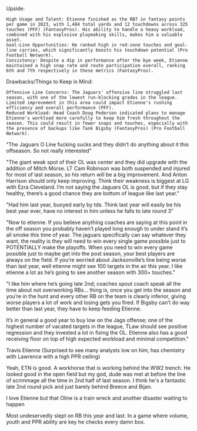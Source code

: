 Upside:

    High Usage and Talent: Etienne finished as the RB7 in fantasy points per game in 2023, with 1,484 total yards and 12 touchdowns across 325 touches​ (PFF)​​ (FantasyPros)​. His ability to handle a heavy workload, combined with his explosive playmaking skills, makes him a valuable asset.
    Goal-Line Opportunities: He ranked high in red-zone touches and goal-line carries, which significantly boosts his touchdown potential​ (Pro Football Network)​.
    Consistency: Despite a dip in performance after the bye week, Etienne maintained a high snap rate and route participation overall, ranking 6th and 7th respectively in these metrics​ (FantasyPros)​.

Drawbacks/Things to Keep in Mind:

    Offensive Line Concerns: The Jaguars' offensive line struggled last season, with one of the lowest run-blocking grades in the league. Limited improvement in this area could impact Etienne's rushing efficiency and overall performance​ (PFF)​.
    Reduced Workload: Head Coach Doug Pederson indicated plans to manage Etienne's workload more carefully to keep him fresh throughout the season. This could result in fewer snaps and touches, especially with the presence of backups like Tank Bigsby​ (FantasyPros)​​ (Pro Football Network)​.

"The Jaguars O Line fucking sucks and they didn’t do anything about it this offseason. So not really interested"

"The giant weak spot of their OL was center and they did upgrade with the addition of Mitch Morse. LT Cam Robinson was both suspended and injured for most of last season, so his return will be a big improvement. And Anton Harrison should only keep improving. Think their weakness is biggest at LG with Ezra Cleveland. I’m not saying the Jaguars OL is good, but if they stay healthy, there’s a good chance they are bottom of league like last year."

"Had him last year, buoyed early by tds. Think last year will easily be his best year ever, have no interest in him unless he falls to late round 3"

"Now to etienne. If you believe anything coaches are saying at this point in the off season you probably haven’t played long enough to under stand it’s all smoke this time of year. The jaguars specifically can say whatever they want, the reality is they will need to win every single game possible just to POTENTIALLY make the playoffs. When you need to win every game possible just to maybe get into the post season, your best players are always on the field. If you’re worried about Jacksonville’s line being worse than last year, well etienne might see 100 targets in the air this year. I like etienne a lot as he’s going to see another season with 300+ touches."

"I like him where he’s going late 2nd; coaches spout coach speak all the time about not overworking RBs… thing is, once you get into the season and you’re in the hunt and every other RB on the team is clearly inferior, giving worse players a lot of work and losing gets you fired. If Bigsby can’t do way better than last year, they have to keep feeding Etienne.

It’s in general a good year to buy low on the Jags offense; one of the highest number of vacated targets in the league, TLaw should see positive regression and they invested a lot in fixing the OL. Etienne also has a good receiving floor on top of high expected workload and minimal competition."

Travis Etienne (Surprised to see many analysts low on him; has chemistry with Lawrence with a high PPR ceiling) 

Yeah, ETN is good. A workhorse that is working behind the WW2 trench. He looked good in the open field but my god, dude was met at before the line of scrimmage all the time in 2nd half of last season. I think he's a fantastic late 2nd round pick and just barely behind Breece and Bijan.

I love Etienne but that Oline is a train wreck and another disaster waiting to happen

Most undeservedly slept on RB this year and last. In a game where volume, youth and PPR ability are key he checks every damn box.
